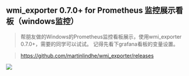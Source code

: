 ## wmi_exporter 0.7.0+ for Prometheus 监控展示看板（windows监控）
>帮朋友做的Windows的Prometheus监控看板展示，使用wmi_exporter 0.7.0+，需要的同学可以试试。 记得先看下grafana看板的变量设置。

>https://github.com/martinlindhe/wmi_exporter/releases

![](https://github.com/starsliao/Prometheus/raw/master/wmi_exporter/wmi_exporter.png)
